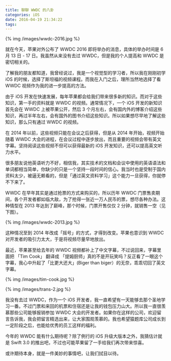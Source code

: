 ```yaml
---
title: 聊聊 WWDC 的八卦
categories: iOS
date: 2016-04-19 21:34:22
tags:
---
```



{% img /images/wwdc-2016.jpg %}

就在今天，苹果对外公布了 WWDC 2016 即将举办的消息，具体的举办时间是 6 月 13 日 - 17 日。我虽然从来没有去过 WWDC，但是我的个人提高和 WWDC 是密切相关的。

了解我的朋友都知道，我曾经说过，我是一个视觉型的学习者，所以我在刚刚初学 iOS 的时候，选择了斯坦福的视频课程。而我在入门之后，理所当然地选择了看 WWDC 视频作为我的进一步提高的方法。

由于 iOS 开发在快速发展，每年苹果都会给我们带来很多新的知识。而对于这些知识，第一手的资料就是 WWDC 的视频。通常情况下，一个 iOS 开发的新知识首先会在 WWDC 上被苹果公开，然后 3 个月左右，会有国内外的博客介绍这些知识，再过半年左右，会有国外的图书介绍这些知识。所以如果想尽早地了解这些知识，那么只有通过 WWDC 的视频。

在 2014 年以前，这些视频只能在会议之后获得，但是从 2014 年开始，视频开始随着 WWDC 大会的进程，在会议过程中逐步放出，而且重要的视频会带有英文字幕。坚持阅读这些视频不但可以获得最新的 iOS 开发知识，还可以提高英文听力水平。

很多朋友说他英语听力不好，相信我，其实技术的文档和会议中使用的英语语法和单词都相当简单，你缺少的只是一个坚持一段时间的信心。我当时也是受制于国内资料太少，被逼无赖看的，但是「通过英文资料学习」这个能力一旦获得，你就停不下来了。

WWDC 在早年其实是通过抢票的方式来购买的，所以历年 WWDC 门票售卖期间，各个开发者都如临大敌，为了抢得一张近一万人民币的票，想尽各种办法。这种情型在 2013 年达到了巅峰，那个时候，门票开售仅仅 2 分钟，就销售一空（见下图）。

{% img /images/wwdc-2013.jpg %}

这种情况至到 2014 年改成「摇号」的方式，才得到改变。苹果也意识到 WWDC 对开发者的吸引力太大，于是将视频尽量早地放出。

最近，苹果甚至给去年的 WWDC 视频都补上了中文字幕，不过说回来，字幕里面把 「Tim Cook」 翻译成 「提姆厨师」真的不是开玩笑吗？反正看了一眼这个字幕，我心中升起了「比更大还大」(Biger than biger）的无奈，乖乖切回了英文字幕。

{% img /images/tim-cook.jpg %}

{% img /images/trans-2.jpg %}

我没有去过 WWDC，作为一个 iOS 开发者，我一直希望有一天能够去那个圣地学习一番。不过门票和来回的机票和住宿还是让我的钱包压力山大。所以我一直很羡慕那些公司能够报销参加 WWDC 大会的开发者。如果你在这样的公司，欢迎留言告诉我，我会把留言精选出来，让大家围观羡慕的。我也希望猿题库公司成长到一定阶段之后，也能给优秀的员工这样的福利。

今年的 WWDC 能有什么期待呢？除了例行的 iOS 升级大版本之外，我猜估计就是 Swift 3.0 的推出吧，不过也可能苹果留了一手给我们再次带来惊喜。

或许期待本身，就是一件美妙的事情吧，让我们拭目以待。

